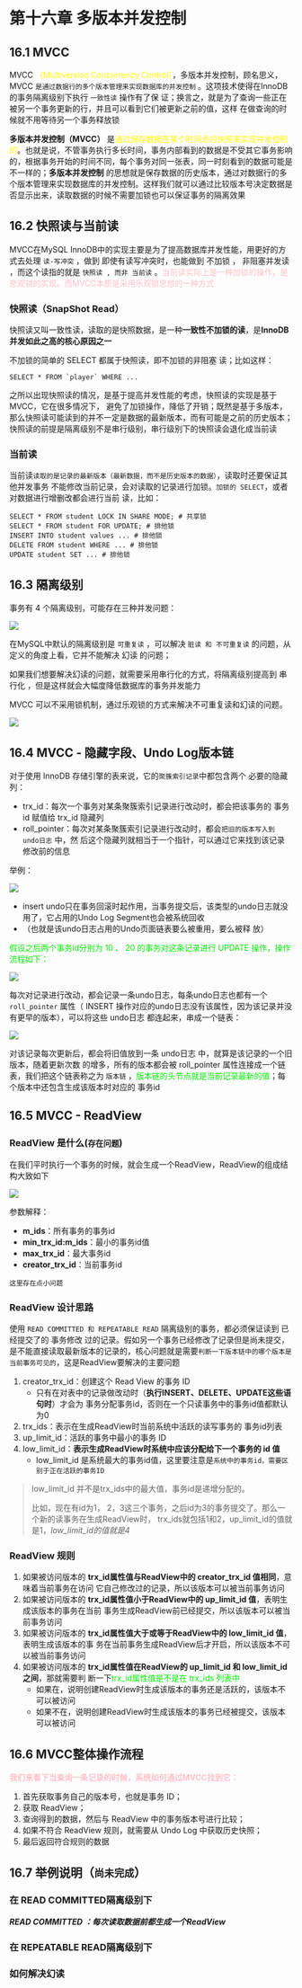# 第十六章 多版本并发控制

## 16.1 MVCC

MVCC <font color="yellow">（Multiversion Concurrency Control）</font>，多版本并发控制，顾名思义，MVCC `是通过数据行的多个版本管理来实现数据库的并发控制` 。这项技术使得在InnoDB的事务隔离级别下执行 `一致性读` 操作有了保 证；换言之，就是为了查询一些正在被另一个事务更新的行，并且可以看到它们被更新之前的值，这样 在做查询的时候就不用等待另一个事务释放锁

**多版本并发控制（MVCC）** 是<font color="yellow">通过保存数据在某个时间点的快照来实现并发控制的</font>。也就是说，不管事务执行多长时间，事务内部看到的数据是不受其它事务影响的，根据事务开始的时间不同，每个事务对同一张表，同一时刻看到的数据可能是不一样的；**多版本并发控制** 的思想就是保存数据的历史版本，通过对数据行的多个版本管理来实现数据库的并发控制。这样我们就可以通过比较版本号决定数据是否显示出来，读取数据的时候不需要加锁也可以保证事务的隔离效果

## 16.2 快照读与当前读

MVCC在MySQL InnoDB中的实现主要是为了提高数据库并发性能，用更好的方式去处理 `读-写冲突` ，做到 即使有读写冲突时，也能做到 不加锁 ， 非阻塞并发读 ，而这个读指的就是 `快照读 , 而非 当前读` 。<font color="pink">当前读实际上是一种加锁的操作，是悲观锁的实现。而MVCC本质是采用乐观锁思想的一种方式</font>

### 快照读（**SnapShot Read**）

快照读又叫一致性读，读取的是快照数据，是一种**一致性不加锁的读**，是**InnoDB并发如此之高的核心原因之一**

不加锁的简单的 SELECT 都属于快照读，即不加锁的非阻塞 读；比如这样：

```mysql
SELECT * FROM `player` WHERE ...
```

之所以出现快照读的情况，是基于提高并发性能的考虑，快照读的实现是基于MVCC，它在很多情况下， 避免了加锁操作，降低了开销；既然是基于多版本，那么快照读可能读到的并不一定是数据的最新版本，而有可能是之前的历史版本；快照读的前提是隔离级别不是串行级别，串行级别下的快照读会退化成当前读

### 当前读

当前读`读取的是记录的最新版本（最新数据，而不是历史版本的数据）`，读取时还要保证其他并发事务 不能修改当前记录，会对读取的记录进行加锁。`加锁的 SELECT`，或者对数据进行增删改都会进行当前 读，比如：

```mysql
SELECT * FROM student LOCK IN SHARE MODE; # 共享锁
SELECT * FROM student FOR UPDATE; # 排他锁
INSERT INTO student values ... # 排他锁
DELETE FROM student WHERE ... # 排他锁
UPDATE student SET ... # 排他锁
```

## 16.3 隔离级别

事务有 4 个隔离级别，可能存在三种并发问题：

![](https://memory.xiaomage13148.xyz/typeroImage/QQ%E6%88%AA%E5%9B%BE20221003214125.png)

在MySQL中默认的隔离级别是 `可重复读` ，可以解决 `脏读 和 不可重复读` 的问题，从定义的角度上看，它并不能解决 幻读 的问题；

如果我们想要解决幻读的问题，就需要采用串行化的方式，将隔离级别提高到 串行化 ，但是这样就会大幅度降低数据库的事务并发能力

MVCC 可以不采用锁机制，通过乐观锁的方式来解决不可重复读和幻读的问题。

![](https://memory.xiaomage13148.xyz/typeroImage/QQ%E6%88%AA%E5%9B%BE20221003214706.png)

## 16.4 MVCC - 隐藏字段、Undo Log版本链

对于使用 InnoDB 存储引擎的表来说，它的`聚簇索引记录`中都包含两个 必要的隐藏列：

- trx_id：每次一个事务对某条聚簇索引记录进行改动时，都会把该事务的 事务id 赋值给 trx_id 隐藏列
- roll_pointer：每次对某条聚簇索引记录进行改动时，都会`把旧的版本写入到 undo日志` 中，然 后这个隐藏列就相当于一个指针，可以通过它来找到该记录修改前的信息

举例：

![](https://memory.xiaomage13148.xyz/typeroImage/QQ%E6%88%AA%E5%9B%BE20221003221210.png)

- insert undo只在事务回滚时起作用，当事务提交后，该类型的undo日志就没用了，它占用的Undo Log Segment也会被系统回收
- （也就是该undo日志占用的Undo页面链表要么被重用，要么被释 放）

<font color="gree">假设之后两个事务id分别为 10 、 20 的事务对这条记录进行 UPDATE 操作，操作流程如下：</font>

![](https://memory.xiaomage13148.xyz/typeroImage/QQ%E6%88%AA%E5%9B%BE20221003221410.png)

每次对记录进行改动，都会记录一条undo日志，每条undo日志也都有一个 `roll_pointer` 属性（ INSERT 操作对应的undo日志没有该属性，因为该记录并没有更早的版本），可以将这些 undo日志 都连起来，串成一个链表：

![](https://memory.xiaomage13148.xyz/typeroImage/QQ%E6%88%AA%E5%9B%BE20221003221612.png)

对该记录每次更新后，都会将旧值放到一条 undo日志 中，就算是该记录的一个旧版本，随着更新次数 的增多，所有的版本都会被 roll_pointer 属性连接成一个链表，我们把这个链表称之为 `版本链` ，<font color="gree">版本链的头节点就是当前记录最新的值</font>；每个版本中还包含生成该版本时对应的 事务id

## 16.5 MVCC - ReadView

### ReadView 是什么(`存在问题`)

在我们平时执行一个事务的时候，就会生成一个ReadView，ReadView的组成结构大致如下

![](https://memory.xiaomage13148.xyz/typeroImage/QQ%E6%88%AA%E5%9B%BE20221003222148.png)

参数解释：

- **m_ids**：所有事务的事务id
- **min_trx_id:m_ids**：最小的事务id值
- **max_trx_id**：最大事务id
- **creator_trx_id**：当前事务id

`这里存在点小问题`

### ReadView 设计思路

使用 `READ COMMITTED 和 REPEATABLE READ` 隔离级别的事务，都必须保证读到 已经提交了的 事务修改 过的记录。假如另一个事务已经修改了记录但是尚未提交，是不能直接读取最新版本的记录的，核心问题就是需要`判断一下版本链中的哪个版本是当前事务可见的`，这是ReadView要解决的主要问题

1. creator_trx_id：创建这个 Read View 的事务 ID
   - 只有在对表中的记录做改动时（**执行INSERT、DELETE、UPDATE这些语句时**）才会为 事务分配事务id，否则在一个只读事务中的事务id值都默认为0
2. trx_ids：表示在生成ReadView时当前系统中活跃的读写事务的 事务id列表
3. up_limit_id：活跃的事务中最小的事务 ID
4. low_limit_id：**表示生成ReadView时系统中应该分配给下一个事务的 id 值**
   - low_limit_id 是系统最大的事务id值，这里要注意是`系统中的事务id，需要区别于正在活跃的事务ID`

> low_limit_id 并不是trx_ids中的最大值，事务id是递增分配的。
>
> 比如，现在有id为1， 2，3这三个事务，之后id为3的事务提交了。那么一个新的读事务在生成ReadView时， trx_ids就包括1和2，up_limit_id的值就是1，*low_limit_id的值就是4*

### ReadView 规则

1. 如果被访问版本的 **trx_id属性值与ReadView中的 creator_trx_id  值相同**，意味着当前事务在访问 它自己修改过的记录，所以该版本可以被当前事务访问
2. 如果被访问版本的 **trx_id属性值小于ReadView中的 up_limit_id 值**，表明生成该版本的事务在当前 事务生成ReadView前已经提交，所以该版本可以被当前事务访问
3. 如果被访问版本的 **trx_id属性值大于或等于ReadView中的 low_limit_id 值**，表明生成该版本的事 务在当前事务生成ReadView后才开启，所以该版本不可以被当前事务访问
4. 如果被访问版本的 **trx_id属性值在ReadView的 up_limit_id 和 low_limit_id 之间**，那就需要判 断一下<font color="gree">trx_id属性值是不是在 trx_ids 列表中</font>
   - 如果在，说明创建ReadView时生成该版本的事务还是活跃的，该版本不可以被访问
   - 如果不在，说明创建ReadView时生成该版本的事务已经被提交，该版本可以被访问

## 16.6 MVCC整体操作流程

<font color="pink">**我们来看下当查询一条记录的时候，系统如何通过MVCC找到它：**</font>

1. 首先获取事务自己的版本号，也就是事务 ID；
2. 获取 ReadView；
3. 查询得到的数据，然后与 ReadView 中的事务版本号进行比较；
4. 如果不符合 ReadView 规则，就需要从 Undo Log 中获取历史快照；
5. 最后返回符合规则的数据

## 16.7 举例说明（`尚未完成`）

### 在 READ COMMITTED隔离级别下

***READ COMMITTED ：每次读取数据前都生成一个ReadView***

### 在 REPEATABLE READ隔离级别下

### 如何解决幻读









